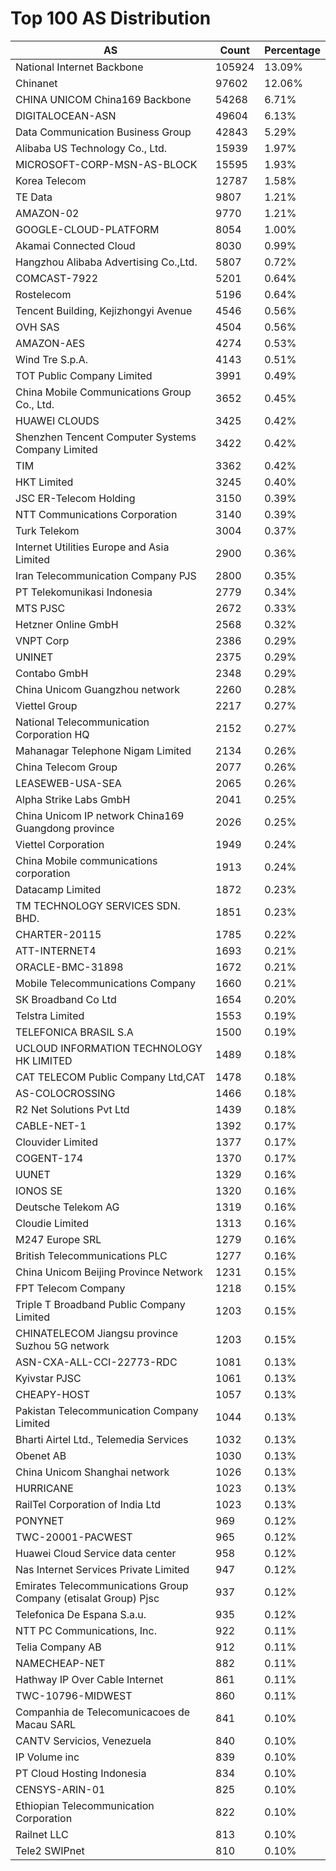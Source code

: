 # Top 100 AS Distribution
| AS | Count | Percentage |
|----|----|----|
| National Internet Backbone | 105924 | 13.09% |
| Chinanet | 97602 | 12.06% |
| CHINA UNICOM China169 Backbone | 54268 | 6.71% |
| DIGITALOCEAN-ASN | 49604 | 6.13% |
| Data Communication Business Group | 42843 | 5.29% |
| Alibaba US Technology Co., Ltd. | 15939 | 1.97% |
| MICROSOFT-CORP-MSN-AS-BLOCK | 15595 | 1.93% |
| Korea Telecom | 12787 | 1.58% |
| TE Data | 9807 | 1.21% |
| AMAZON-02 | 9770 | 1.21% |
| GOOGLE-CLOUD-PLATFORM | 8054 | 1.00% |
| Akamai Connected Cloud | 8030 | 0.99% |
| Hangzhou Alibaba Advertising Co.,Ltd. | 5807 | 0.72% |
| COMCAST-7922 | 5201 | 0.64% |
| Rostelecom | 5196 | 0.64% |
| Tencent Building, Kejizhongyi Avenue | 4546 | 0.56% |
| OVH SAS | 4504 | 0.56% |
| AMAZON-AES | 4274 | 0.53% |
| Wind Tre S.p.A. | 4143 | 0.51% |
| TOT Public Company Limited | 3991 | 0.49% |
| China Mobile Communications Group Co., Ltd. | 3652 | 0.45% |
| HUAWEI CLOUDS | 3425 | 0.42% |
| Shenzhen Tencent Computer Systems Company Limited | 3422 | 0.42% |
| TIM | 3362 | 0.42% |
| HKT Limited | 3245 | 0.40% |
| JSC ER-Telecom Holding | 3150 | 0.39% |
| NTT Communications Corporation | 3140 | 0.39% |
| Turk Telekom | 3004 | 0.37% |
| Internet Utilities Europe and Asia Limited | 2900 | 0.36% |
| Iran Telecommunication Company PJS | 2800 | 0.35% |
| PT Telekomunikasi Indonesia | 2779 | 0.34% |
| MTS PJSC | 2672 | 0.33% |
| Hetzner Online GmbH | 2568 | 0.32% |
| VNPT Corp | 2386 | 0.29% |
| UNINET | 2375 | 0.29% |
| Contabo GmbH | 2348 | 0.29% |
| China Unicom Guangzhou network | 2260 | 0.28% |
| Viettel Group | 2217 | 0.27% |
| National Telecommunication Corporation HQ | 2152 | 0.27% |
| Mahanagar Telephone Nigam Limited | 2134 | 0.26% |
| China Telecom Group | 2077 | 0.26% |
| LEASEWEB-USA-SEA | 2065 | 0.26% |
| Alpha Strike Labs GmbH | 2041 | 0.25% |
| China Unicom IP network China169 Guangdong province | 2026 | 0.25% |
| Viettel Corporation | 1949 | 0.24% |
| China Mobile communications corporation | 1913 | 0.24% |
| Datacamp Limited | 1872 | 0.23% |
| TM TECHNOLOGY SERVICES SDN. BHD. | 1851 | 0.23% |
| CHARTER-20115 | 1785 | 0.22% |
| ATT-INTERNET4 | 1693 | 0.21% |
| ORACLE-BMC-31898 | 1672 | 0.21% |
| Mobile Telecommunications Company | 1660 | 0.21% |
| SK Broadband Co Ltd | 1654 | 0.20% |
| Telstra Limited | 1553 | 0.19% |
| TELEFONICA BRASIL S.A | 1500 | 0.19% |
| UCLOUD INFORMATION TECHNOLOGY HK LIMITED | 1489 | 0.18% |
| CAT TELECOM Public Company Ltd,CAT | 1478 | 0.18% |
| AS-COLOCROSSING | 1466 | 0.18% |
| R2 Net Solutions Pvt Ltd | 1439 | 0.18% |
| CABLE-NET-1 | 1392 | 0.17% |
| Clouvider Limited | 1377 | 0.17% |
| COGENT-174 | 1370 | 0.17% |
| UUNET | 1329 | 0.16% |
| IONOS SE | 1320 | 0.16% |
| Deutsche Telekom AG | 1319 | 0.16% |
| Cloudie Limited | 1313 | 0.16% |
| M247 Europe SRL | 1279 | 0.16% |
| British Telecommunications PLC | 1277 | 0.16% |
| China Unicom Beijing Province Network | 1231 | 0.15% |
| FPT Telecom Company | 1218 | 0.15% |
| Triple T Broadband Public Company Limited | 1203 | 0.15% |
| CHINATELECOM Jiangsu province Suzhou 5G network | 1203 | 0.15% |
| ASN-CXA-ALL-CCI-22773-RDC | 1081 | 0.13% |
| Kyivstar PJSC | 1061 | 0.13% |
| CHEAPY-HOST | 1057 | 0.13% |
| Pakistan Telecommunication Company Limited | 1044 | 0.13% |
| Bharti Airtel Ltd., Telemedia Services | 1032 | 0.13% |
| Obenet AB | 1030 | 0.13% |
| China Unicom Shanghai network | 1026 | 0.13% |
| HURRICANE | 1023 | 0.13% |
| RailTel Corporation of India Ltd | 1023 | 0.13% |
| PONYNET | 969 | 0.12% |
| TWC-20001-PACWEST | 965 | 0.12% |
| Huawei Cloud Service data center | 958 | 0.12% |
| Nas Internet Services Private Limited | 947 | 0.12% |
| Emirates Telecommunications Group Company (etisalat Group) Pjsc | 937 | 0.12% |
| Telefonica De Espana S.a.u. | 935 | 0.12% |
| NTT PC Communications, Inc. | 922 | 0.11% |
| Telia Company AB | 912 | 0.11% |
| NAMECHEAP-NET | 882 | 0.11% |
| Hathway IP Over Cable Internet | 861 | 0.11% |
| TWC-10796-MIDWEST | 860 | 0.11% |
| Companhia de Telecomunicacoes de Macau SARL | 841 | 0.10% |
| CANTV Servicios, Venezuela | 840 | 0.10% |
| IP Volume inc | 839 | 0.10% |
| PT Cloud Hosting Indonesia | 834 | 0.10% |
| CENSYS-ARIN-01 | 825 | 0.10% |
| Ethiopian Telecommunication Corporation | 822 | 0.10% |
| Railnet LLC | 813 | 0.10% |
| Tele2 SWIPnet | 810 | 0.10% |

